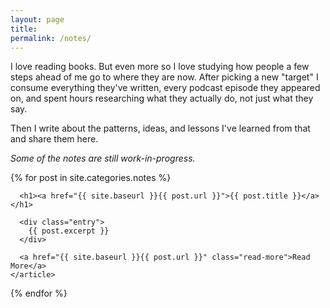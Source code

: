 ```yaml
---
layout: page
title:
permalink: /notes/
---
```


I love reading books. But even more so I love studying how people a few steps ahead of me go to where they are now. After picking a new "target" I consume everything they've written, every podcast episode they appeared on, and spent hours researching what they actually do, not just what they say. 

Then I write about the patterns, ideas, and lessons I've learned from that and share them here. 

*Some of the notes are still work-in-progress.*


<div class="posts">
  {% for post in site.categories.notes %}
    <article class="post">

      <h1><a href="{{ site.baseurl }}{{ post.url }}">{{ post.title }}</a></h1>

      <div class="entry">
        {{ post.excerpt }}
      </div>

      <a href="{{ site.baseurl }}{{ post.url }}" class="read-more">Read More</a>
    </article>
  {% endfor %}
</div>